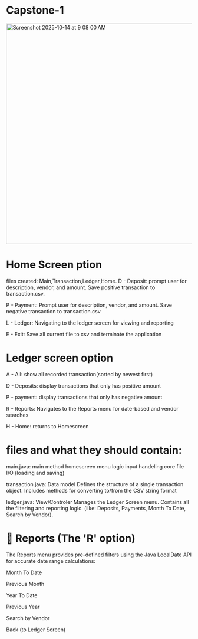 # Capstone-1

<img width="712" height="598" alt="Screenshot 2025-10-14 at 9 08 00 AM" src="https://github.com/user-attachments/assets/3ca42f45-89c3-4390-a56f-db16737ed8bf" />

# Home Screen ption
files created: Main,Transaction,Ledger,Home.
D - Deposit:
prompt user for description, vendor, and amount. Save positive transaction to transaction.csv.

P - Payment:
Prompt user for description, vendor, and amount. Save negative transaction to transaction.csv 

L - Ledger:
Navigating to the ledger screen for viewing and reporting

E - Exit:
Save all current file to csv and terminate the application


# Ledger screen option
A - All:
show all recorded transaction(sorted by newest first)

D - Deposits:
display transactions that only has positive amount

P - payment:
display transactions that only has negative amount

R - Reports:
Navigates to the Reports menu for date-based and vendor searches

H - Home:
returns to Homescreen



# files and what they should contain:
main.java: main method
homescreen menu logic
input handeling
core file I/O (loading and saving)

transaction.java: Data model
Defines the structure of a single transaction object. 
Includes methods for converting to/from the CSV string format

ledger.java: View/Controler
Manages the Ledger Screen menu. 
Contains all the filtering and reporting logic. (like: Deposits, Payments, Month To Date, Search by Vendor).


# 📅 Reports (The 'R' option)
The Reports menu provides pre-defined filters using the Java LocalDate API for accurate date range calculations:

Month To Date

Previous Month

Year To Date

Previous Year

Search by Vendor

Back (to Ledger Screen)









